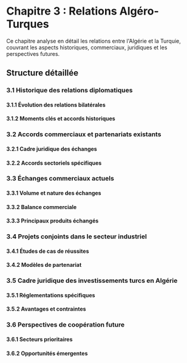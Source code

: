 # Chapitre 3 : Relations Algéro-Turques

Ce chapitre analyse en détail les relations entre l'Algérie et la Turquie, couvrant les aspects historiques, commerciaux, juridiques et les perspectives futures.

## Structure détaillée

### 3.1 Historique des relations diplomatiques
#### 3.1.1 Évolution des relations bilatérales
#### 3.1.2 Moments clés et accords historiques

### 3.2 Accords commerciaux et partenariats existants
#### 3.2.1 Cadre juridique des échanges
#### 3.2.2 Accords sectoriels spécifiques

### 3.3 Échanges commerciaux actuels
#### 3.3.1 Volume et nature des échanges
#### 3.3.2 Balance commerciale
#### 3.3.3 Principaux produits échangés

### 3.4 Projets conjoints dans le secteur industriel
#### 3.4.1 Études de cas de réussites
#### 3.4.2 Modèles de partenariat

### 3.5 Cadre juridique des investissements turcs en Algérie
#### 3.5.1 Réglementations spécifiques
#### 3.5.2 Avantages et contraintes

### 3.6 Perspectives de coopération future
#### 3.6.1 Secteurs prioritaires
#### 3.6.2 Opportunités émergentes
